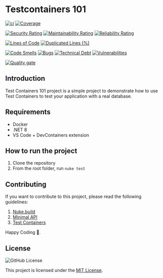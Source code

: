 # Testcontainers 101

[![ci](https://github.com/phucnt1992/testcontainers-101/actions/workflows/ci.yml/badge.svg)](https://github.com/phucnt1992/testcontainers-101/actions/workflows/ci.yml)
[![Coverage](https://sonarcloud.io/api/project_badges/measure?project=phucnt1992_testcontainers-101&metric=coverage)](https://sonarcloud.io/summary/new_code?id=phucnt1992_testcontainers-101)

[![Security Rating](https://sonarcloud.io/api/project_badges/measure?project=phucnt1992_testcontainers-101&metric=security_rating)](https://sonarcloud.io/summary/new_code?id=phucnt1992_testcontainers-101)
[![Maintainability Rating](https://sonarcloud.io/api/project_badges/measure?project=phucnt1992_testcontainers-101&metric=sqale_rating)](https://sonarcloud.io/summary/new_code?id=phucnt1992_testcontainers-101)
[![Reliability Rating](https://sonarcloud.io/api/project_badges/measure?project=phucnt1992_testcontainers-101&metric=reliability_rating)](https://sonarcloud.io/summary/new_code?id=phucnt1992_testcontainers-101)

[![Lines of Code](https://sonarcloud.io/api/project_badges/measure?project=phucnt1992_testcontainers-101&metric=ncloc)](https://sonarcloud.io/summary/new_code?id=phucnt1992_testcontainers-101)
[![Duplicated Lines (%)](https://sonarcloud.io/api/project_badges/measure?project=phucnt1992_testcontainers-101&metric=duplicated_lines_density)](https://sonarcloud.io/summary/new_code?id=phucnt1992_testcontainers-101)

[![Code Smells](https://sonarcloud.io/api/project_badges/measure?project=phucnt1992_testcontainers-101&metric=code_smells)](https://sonarcloud.io/summary/new_code?id=phucnt1992_testcontainers-101)
[![Bugs](https://sonarcloud.io/api/project_badges/measure?project=phucnt1992_testcontainers-101&metric=bugs)](https://sonarcloud.io/summary/new_code?id=phucnt1992_testcontainers-101)
[![Technical Debt](https://sonarcloud.io/api/project_badges/measure?project=phucnt1992_testcontainers-101&metric=sqale_index)](https://sonarcloud.io/summary/new_code?id=phucnt1992_testcontainers-101)
[![Vulnerabilities](https://sonarcloud.io/api/project_badges/measure?project=phucnt1992_testcontainers-101&metric=vulnerabilities)](https://sonarcloud.io/summary/new_code?id=phucnt1992_testcontainers-101)

[![Quality gate](https://sonarcloud.io/api/project_badges/quality_gate?project=phucnt1992_testcontainers-101)](https://sonarcloud.io/summary/new_code?id=phucnt1992_testcontainers-101)

## Introduction

Test Containers 101 project is a simple project to demonstrate how to use
Test Containers to test your application with a real database.

## Requirements

- Docker
- .NET 8
- VS Code + DevContainers extension

## How to run the project

1. Clone the repository
2. From the root folder, run `nuke test`

## Contributing

If you want to contribute to this project, please read the following guidelines:

1. [Nuke.build](https://nuke.build/)
2. [Minimal API](https://learn.microsoft.com/en-us/aspnet/core/fundamentals/minimal-apis?view=aspnetcore-7.0)
3. [Test Containers](https://www.testcontainers.org/)

Happy Coding 🚀.

## License

![GitHub License](https://img.shields.io/github/license/phucnt1992/azure-well-architected-framework-mindmap)

This project is licensed under the [MIT License](LICENSE).
